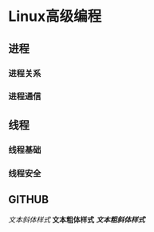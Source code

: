 # Linux高级编程

## 进程

### 进程关系
### 进程通信

## 线程

### 线程基础
### 线程安全


## GITHUB

*文本斜体样式*
**文本粗体样式**
***文本粗斜体样式***
